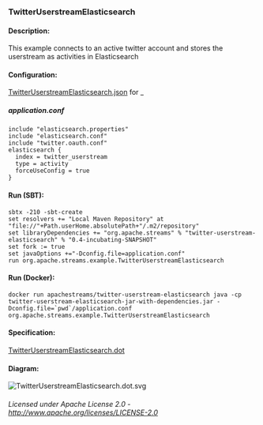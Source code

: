 ### TwitterUserstreamElasticsearch

#### Description:

This example connects to an active twitter account and stores the userstream as activities in Elasticsearch

#### Configuration:

[TwitterUserstreamElasticsearch.json](TwitterUserstreamElasticsearch.json "TwitterUserstreamElasticsearch.json") for _

##### application.conf

    include "elasticsearch.properties"
    include "elasticsearch.conf"
    include "twitter.oauth.conf"
    elasticsearch {
      index = twitter_userstream
      type = activity
      forceUseConfig = true
    }

#### Run (SBT):

    sbtx -210 -sbt-create
    set resolvers += "Local Maven Repository" at "file://"+Path.userHome.absolutePath+"/.m2/repository"
    set libraryDependencies += "org.apache.streams" % "twitter-userstream-elasticsearch" % "0.4-incubating-SNAPSHOT"
    set fork := true
    set javaOptions +="-Dconfig.file=application.conf"
    run org.apache.streams.example.TwitterUserstreamElasticsearch

#### Run (Docker):

    docker run apachestreams/twitter-userstream-elasticsearch java -cp twitter-userstream-elasticsearch-jar-with-dependencies.jar -Dconfig.file=`pwd`/application.conf org.apache.streams.example.TwitterUserstreamElasticsearch

#### Specification:

[TwitterUserstreamElasticsearch.dot](TwitterUserstreamElasticsearch.dot "TwitterUserstreamElasticsearch.dot" )

#### Diagram:

![TwitterUserstreamElasticsearch.dot.svg](./TwitterUserstreamElasticsearch.dot.svg)

###### Licensed under Apache License 2.0 - http://www.apache.org/licenses/LICENSE-2.0
